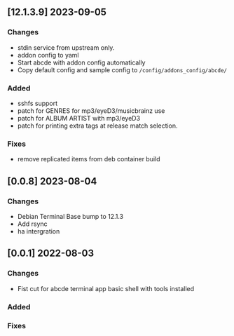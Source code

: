 ## [12.1.3.9] 2023-09-05

### Changes
 - stdin service from upstream only.
 - addon config to yaml
 - Start abcde with addon config automatically
 - Copy default config and sample config to `/config/addons_config/abcde/`

### Added
 - sshfs support
 - patch for GENRES for mp3/eyeD3/musicbrainz use
 - patch for ALBUM ARTIST with mp3/eyeD3
 - patch for printing extra tags at release match selection.

### Fixes
 - remove replicated items from deb container build

## [0.0.8] 2023-08-04

### Changes
 - Debian Terminal Base bump to 12.1.3
 - Add rsync
 - ha intergration

## [0.0.1] 2022-08-03

### Changes
 - Fist cut for abcde terminal app basic shell with tools installed

### Added
### Fixes

